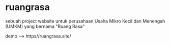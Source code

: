 # ruangrasa
sebuah project website untuk perusahaan Usaha Mikro Kecil dan Menengah (UMKM) yang bernama "Ruang Rasa"

demo --> https//ruangrasa.site/
